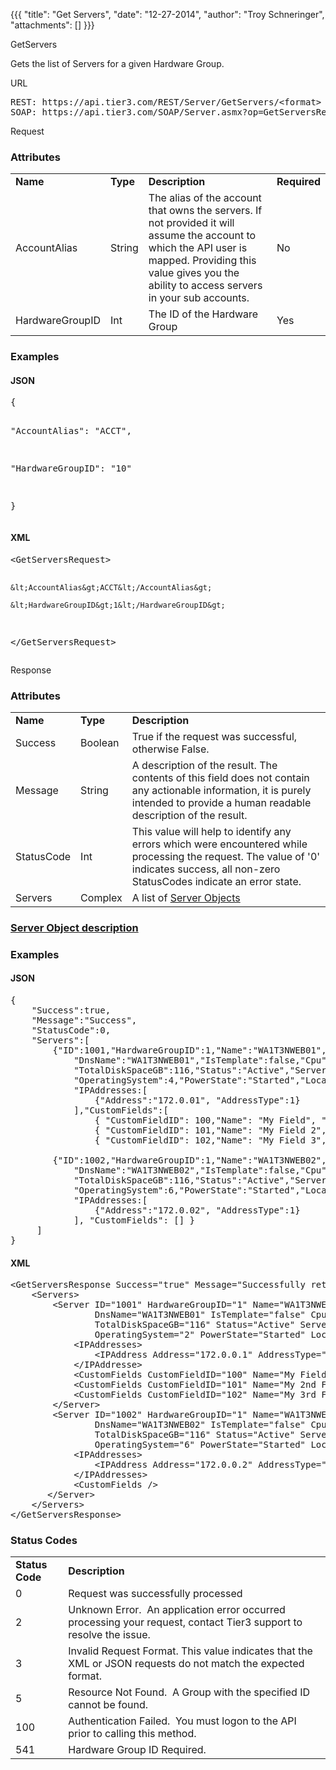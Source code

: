 {{{
  "title": "Get Servers",
  "date": "12-27-2014",
  "author": "Troy Schneringer",
  "attachments": []
}}}

GetServers
<p>Gets the list of Servers for a given Hardware Group.</p>
URL
<pre>REST: https://api.tier3.com/REST/Server/GetServers/&lt;format&gt;<br />SOAP: https://api.tier3.com/SOAP/Server.asmx?op=GetServersResponseMsg</pre> Request
<h3>Attributes</h3>
<table>
  <tbody>
    <tr>
      <td><strong>Name</strong>
      </td>
      <td><strong>Type</strong>
      </td>
      <td><strong>Description</strong>
      </td>
      <td><strong>Required</strong>
      </td>
    </tr>
    <tr>
      <td>AccountAlias</td>
      <td>String</td>
      <td>The alias of the account that owns the servers. If not provided it will assume the account to which the API user is mapped. Providing this value gives you the ability to access servers in your sub accounts.</td>
      <td>No</td>
    </tr>
    <tr>
      <td>HardwareGroupID</td>
      <td>Int</td>
      <td>The ID of the Hardware Group</td>
      <td>Yes</td>
    </tr>
  </tbody>
</table>
<h3>Examples</h3>
<h4>JSON</h4>
<pre>{

  "AccountAlias": "ACCT",

  "HardwareGroupID": "10"

}</pre>
<h4>XML</h4>
<pre>&lt;GetServersRequest&gt;

    &lt;AccountAlias&gt;ACCT&lt;/AccountAlias&gt;

    &lt;HardwareGroupID&gt;1&lt;/HardwareGroupID&gt;

&lt;/GetServersRequest&gt;</pre> Response
<h3>Attributes</h3>
<table>
  <tbody>
    <tr>
      <td><strong>Name</strong>
      </td>
      <td><strong>Type</strong>
      </td>
      <td><strong>Description</strong>
      </td>
    </tr>
    <tr>
      <td>Success</td>
      <td>Boolean</td>
      <td>True if the request was successful, otherwise False.</td>
    </tr>
    <tr>
      <td>Message</td>
      <td>String</td>
      <td>A description of the result. The contents of this field does not contain any actionable information, it is purely intended to provide a human readable description of the result.</td>
    </tr>
    <tr>
      <td>StatusCode</td>
      <td>Int</td>
      <td>This value will help to identify any errors which were encountered while processing the request. The value of '0' indicates success, all non-zero StatusCodes indicate an error state.</td>
    </tr>
    <tr>
      <td>Servers</td>
      <td>Complex</td>
      <td>A list of <a href="/entries/23105126-Server-Object" target="_blank">Server Objects</a>
      </td>
    </tr>
  </tbody>
</table>
<h3><a href="/entries/23105126-Server-Object" target="_blank">Server&nbsp;Object&nbsp;description</a></h3>
<h3>Examples</h3>
<h4>JSON</h4>
<pre>{<br />    "Success":true,<br />    "Message":"Success",<br />    "StatusCode":0,<br />    "Servers":[<br />        {"ID":1001,"HardwareGroupID":1,"Name":"WA1T3NWEB01","Description":"WA1T3NWEB01",<br />            "DnsName":"WA1T3NWEB01","IsTemplate":false,"Cpu":2,"MemoryGB":4,"DiskCount":3,<br />            "TotalDiskSpaceGB":116,"Status":"Active","ServerType":"2","ServiceLevel":"1",<br />            "OperatingSystem":4,"PowerState":"Started","Location":"WA1","IPAddress":"172.0.0.1"<br />            "IPAddresses:[<br />                {"Address":"172.0.01", "AddressType":1}<br />            ],"CustomFields":[<br />                { "CustomFieldID": 100,"Name": "My Field", "Type": "Text", "Value": "A test"},<br />                { "CustomFieldID": 101,"Name": "My Field 2","Type": "Option","Value": "2"},<br />                { "CustomFieldID": 102,"Name": "My Field 3","Type": "Checkbox","Value": "true"},]},<br /><br />        {"ID":1002,"HardwareGroupID":1,"Name":"WA1T3NWEB02","Description":"WA1T3NWEB02",<br />            "DnsName":"WA1T3NWEB02","IsTemplate":false,"Cpu":2,"MemoryGB":4,"DiskCount":3,<br />            "TotalDiskSpaceGB":116,"Status":"Active","ServerType":"1","ServiceLevel":"2",<br />            "OperatingSystem":6,"PowerState":"Started","Location":"WA1","IPAddress":"172.0.0.2"<br />            "IPAddresses:[<br />                {"Address":"172.0.02", "AddressType":1}<br />            ], "CustomFields": [] }<br />     ]<br />}</pre>
<h4>XML</h4>
<pre>&lt;GetServersResponse Success="true" Message="Successfully retrieved servers" StatusCode="0"&gt;<br />    &lt;Servers&gt;<br />        &lt;Server ID="1001" HardwareGroupID="1" Name="WA1T3NWEB01" Description="WA1T3NWEB01" <br />                DnsName="WA1T3NWEB01" IsTemplate="false" Cpu="2" MemoryGB="4" DiskCount="3" <br />                TotalDiskSpaceGB="116" Status="Active" ServerType="1" ServiceLevel="2" <br />                OperatingSystem="2" PowerState="Started" Location="WA1" IPAddress="172.0.0.1"&gt;<br />            &lt;IPAddresses&gt;<br />                &lt;IPAddress Address="172.0.0.1" AddressType="RIP" /&gt;<br />            &lt;/IPAddresse&gt;<br />            &lt;CustomFields CustomFieldID="100" Name="My Field" Type="Text" Value="Test Value" /&gt;<br />            &lt;CustomFields CustomFieldID="101" Name="My 2nd Field" Type="Option" Value="Value 3" /&gt;<br />            &lt;CustomFields CustomFieldID="102" Name="My 3rd Field" Type="Checkbox" Value="true" /&gt;<br />        &lt;/Server&gt;<br />        &lt;Server ID="1002" HardwareGroupID="1" Name="WA1T3NWEB02" Description="WA1T3NWEB02" <br />                DnsName="WA1T3NWEB02" IsTemplate="false" Cpu="2" MemoryGB="4" DiskCount="3" <br />                TotalDiskSpaceGB="116" Status="Active"&nbsp;ServerType="2" ServiceLevel="1" <br />                OperatingSystem="6" PowerState="Started" Location="WA1" IPAddress="172.0.0.2"<br />            &lt;IPAddresses&gt;<br />                &lt;IPAddress Address="172.0.0.2" AddressType="RIP"/&gt;<br />            &lt;/IPAddresses&gt;<br />            &lt;CustomFields /&gt;<br />       &lt;/Server&gt;<br />    &lt;/Servers&gt;&nbsp;<br />&lt;/GetServersResponse&gt;</pre>
<h3>Status Codes</h3>
<table>
  <tbody>
    <tr>
      <td><strong>Status Code</strong>
      </td>
      <td><strong>Description</strong>
      </td>
    </tr>
    <tr>
      <td>0</td>
      <td>Request was successfully processed</td>
    </tr>
    <tr>
      <td>2</td>
      <td>Unknown Error. &nbsp;An application error occurred processing your request, contact Tier3 support to resolve the issue.</td>
    </tr>
    <tr>
      <td>3</td>
      <td>Invalid Request Format. This value indicates that the XML or JSON requests do not match the expected format.</td>
    </tr>
    <tr>
      <td>5</td>
      <td>Resource Not Found. &nbsp;A Group with the specified ID cannot be found.</td>
    </tr>
    <tr>
      <td>100</td>
      <td>Authentication Failed. &nbsp;You must logon to the API prior to calling this method.</td>
    </tr>
    <tr>
      <td>541</td>
      <td>Hardware Group ID Required.&nbsp;</td>
    </tr>
  </tbody>
</table>